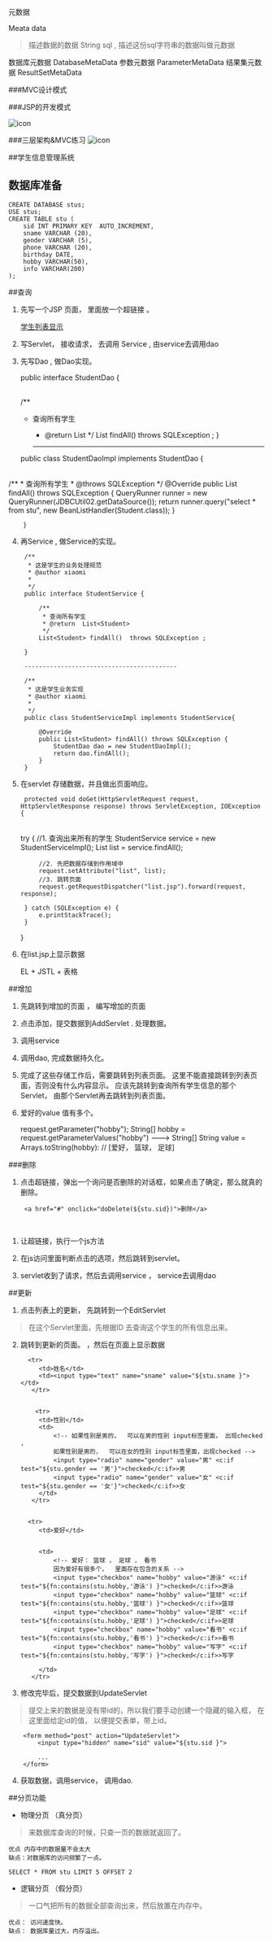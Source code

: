 元数据

Meata data 

> 描述数据的数据 String sql , 描述这份sql字符串的数据叫做元数据

数据库元数据  DatabaseMetaData
参数元数据  ParameterMetaData
结果集元数据  ResultSetMetaData


###MVC设计模式


###JSP的开发模式

![icon](img/15_img01.png)

###三层架构&MVC练习
![icon](img/15_img02.png)


##学生信息管理系统

## 数据库准备

	CREATE DATABASE stus;
	USE stus;
	CREATE TABLE stu (
		sid INT PRIMARY KEY  AUTO_INCREMENT,
		sname VARCHAR (20),
		gender VARCHAR (5),
		phone VARCHAR (20),
		birthday DATE,
		hobby VARCHAR(50),
		info VARCHAR(200)
	);

##查询

1.    先写一个JSP 页面， 里面放一个超链接 。 

      <a href="StudentListServlet"> 学生列表显示</a>

2.    写Servlet， 接收请求， 去调用 Service  , 由service去调用dao

3.    先写Dao , 做Dao实现。

      	public interface StudentDao {

      ​		
      		/**
      *   查询所有学生
          * @return  List<Student>
             */
            List<Student> findAll()  throws SQLException ;
            }

          ---------------------------------------------


		public class StudentDaoImpl implements StudentDao {

​		
			/**
			 * 查询所有学生
			 * @throws SQLException 
			 */
			@Override
			public List<Student> findAll() throws SQLException {
				QueryRunner runner = new QueryRunner(JDBCUtil02.getDataSource());
				return runner.query("select * from stu", new BeanListHandler<Student>(Student.class));
				}
	
		}	

4. 再Service , 做Service的实现。


		/**
		 * 这是学生的业务处理规范
		 * @author xiaomi
		 *
		 */
		public interface StudentService {
		
			/**
			 * 查询所有学生
			 * @return  List<Student>
			 */
			List<Student> findAll()  throws SQLException ;
		
		}
	
		------------------------------------------
	
		/**
		 * 这是学生业务实现
		 * @author xiaomi
		 *
		 */
		public class StudentServiceImpl implements StudentService{
		
			@Override
			public List<Student> findAll() throws SQLException {
				StudentDao dao = new StudentDaoImpl();
				return dao.findAll();
			}
		}

5. 在servlet 存储数据，并且做出页面响应。

   		protected void doGet(HttpServletRequest request, HttpServletResponse response) throws ServletException, IOException {

   ​		
   		try {
   			//1. 查询出来所有的学生
   			StudentService service = new StudentServiceImpl();
   			List<Student> list = service.findAll();
   			
   			//2. 先把数据存储到作用域中
   			request.setAttribute("list", list);
   			//3. 跳转页面
   			request.getRequestDispatcher("list.jsp").forward(request, response);
   			
   		} catch (SQLException e) {
   			e.printStackTrace();
   		}
   		
   	}

6. 在list.jsp上显示数据

   EL + JSTL  + 表格


##增加 

1. 先跳转到增加的页面 ， 编写增加的页面

2. 点击添加，提交数据到AddServlet . 处理数据。

3. 调用service

4. 调用dao, 完成数据持久化。

5. 完成了这些存储工作后，需要跳转到列表页面。 这里不能直接跳转到列表页面，否则没有什么内容显示。 应该先跳转到查询所有学生信息的那个Servlet， 由那个Servlet再去跳转到列表页面。

6. 爱好的value 值有多个。 

   request.getParameter("hobby");
   String[] hobby = 	request.getParameterValues("hobby") ---> String[] 
   String value = Arrays.toString(hobby): // [爱好， 篮球， 足球]


###删除

1. 点击超链接，弹出一个询问是否删除的对话框，如果点击了确定，那么就真的删除。


		<a href="#" onclick="doDelete(${stu.sid})">删除</a>

​		

1. 让超链接，执行一个js方法

   	<script type="text/javascript">

   		function doDelete(sid) {
   			/* 如果这里弹出的对话框，用户点击的是确定，就马上去请求Servlet。 
   			如何知道用户点击的是确定。
   			如何在js的方法中请求servlet。 */
   			var flag = confirm("是否确定删除?");
   			if(flag){
   				//表明点了确定。 访问servlet。 在当前标签页上打开 超链接，
   				//window.location.href="DeleteServlet?sid="+sid;
   				location.href="DeleteServlet?sid="+sid;
   			}
   		}
   	</script>

2. 在js访问里面判断点击的选项，然后跳转到servlet。

3. servlet收到了请求，然后去调用service ， service去调用dao


##更新

1. 点击列表上的更新， 先跳转到一个EditServlet 

> 在这个Servlet里面，先根据ID 去查询这个学生的所有信息出来。

2. 跳转到更新的页面。 ，然后在页面上显示数据


		 <tr>
			<td>姓名</td>
			<td><input type="text" name="sname" value="${stu.sname }"></td>
		  </tr>


		   <tr>
			<td>性别</td>
			<td>
				<!-- 如果性别是男的，  可以在男的性别 input标签里面， 出现checked ,
				如果性别是男的，  可以在女的性别 input标签里面，出现checked -->
				<input type="radio" name="gender" value="男" <c:if test="${stu.gender == '男'}">checked</c:if>>男
				<input type="radio" name="gender" value="女" <c:if test="${stu.gender == '女'}">checked</c:if>>女
			</td>
		  </tr>


		 <tr>
			<td>爱好</td>


			<td>
				<!-- 爱好： 篮球 ， 足球 ， 看书 
				因为爱好有很多个，  里面存在包含的关系 -->
				<input type="checkbox" name="hobby" value="游泳" <c:if test="${fn:contains(stu.hobby,'游泳') }">checked</c:if>>游泳
				<input type="checkbox" name="hobby" value="篮球" <c:if test="${fn:contains(stu.hobby,'篮球') }">checked</c:if>>篮球
				<input type="checkbox" name="hobby" value="足球" <c:if test="${fn:contains(stu.hobby,'足球') }">checked</c:if>>足球
				<input type="checkbox" name="hobby" value="看书" <c:if test="${fn:contains(stu.hobby,'看书') }">checked</c:if>>看书
				<input type="checkbox" name="hobby" value="写字" <c:if test="${fn:contains(stu.hobby,'写字') }">checked</c:if>>写字
			
			</td>
		  </tr>

3. 修改完毕后，提交数据到UpdateServlet

> 提交上来的数据是没有带id的，所以我们要手动创建一个隐藏的输入框， 在这里面给定id的值， 以便提交表单，带上id。 

		<form method="post" action="UpdateServlet">
			<input type="hidden" name="sid" value="${stu.sid }">
		
			...
		</form>

4. 获取数据，调用service， 调用dao.


##分页功能

* 物理分页 （真分页）

> 来数据库查询的时候，只查一页的数据就返回了。  

 	优点 内存中的数据量不会太大
	缺点：对数据库的访问频繁了一点。

	SELECT * FROM stu LIMIT	5 OFFSET 2 

* 逻辑分页 （假分页）

> 一口气把所有的数据全部查询出来，然后放置在内存中。 

	优点： 访问速度快。
	缺点： 数据库量过大，内存溢出。


​		